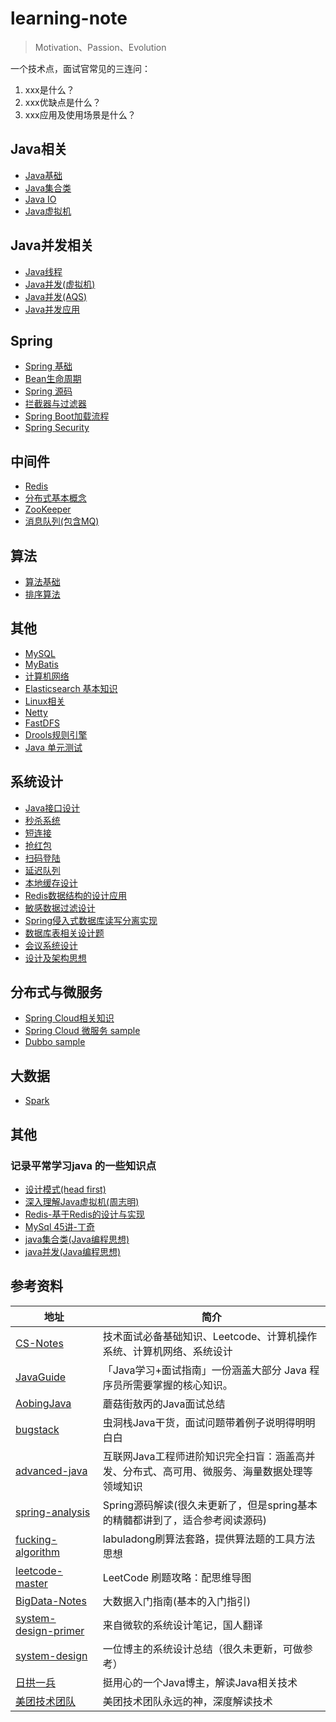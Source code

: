 # learning-note
> Motivation、Passion、Evolution

一个技术点，面试官常见的三连问：
1. xxx是什么？
2. xxx优缺点是什么？
3. xxx应用及使用场景是什么？

## Java相关
- [Java基础](https://github.com/Dennis174698/learning-note/blob/master/src/main/java/com/toc/JAVA_BASE.md)
- [Java集合类](https://github.com/Dennis174698/learning-note/blob/master/src/main/java/com/toc/COLLECTION.md)
- [Java IO](https://github.com/Dennis174698/learning-note/tree/master/src/main/java/com/toc/JAVA_IO.md)
- [Java虚拟机](https://github.com/Dennis174698/learning-note/blob/master/src/main/java/com/toc/JVM.md)

## Java并发相关
- [Java线程](https://github.com/Dennis174698/learning-note/blob/master/src/main/java/com/toc/THREAD.md)
- [Java并发(虚拟机)](https://github.com/Dennis174698/learning-note/blob/master/src/main/java/com/toc/CONCURRENT.md)
- [Java并发(AQS)](https://github.com/Dennis174698/learning-note/blob/master/src/main/java/com/toc/CONCURRENTTOOL.md)
- [Java并发应用](https://github.com/Dennis174698/learning-note/blob/master/src/main/java/com/toc/CONCURRENT_APPLICATION.md)

## Spring
- [Spring 基础](https://github.com/Dennis174698/learning-note/blob/master/src/main/java/com/toc/SPRING.md)
- [Bean生命周期](https://github.com/Dennis174698/learning-note/blob/master/src/main/java/com/toc/LIFECYCLE.md)
- [Spring 源码](https://github.com/Dennis174698/learning-note/blob/master/src/main/java/com/toc/SOURCECODE.md)
- [拦截器与过滤器](https://github.com/Dennis174698/learning-note/blob/master/src/main/java/com/toc/FILTERANDINTERCEPTOR.md)
- [Spring Boot加载流程](https://github.com/Dennis174698/learning-note/blob/master/src/main/java/com/toc/SPRINGBOOT.md)
- [Spring Security](https://github.com/Dennis174698/learning-note/blob/master/src/main/java/com/toc/SPRING-SECURITY.md)

## 中间件
- [Redis](https://github.com/Dennis174698/blob/master/src/main/java/com/toc/REDIS.md)
- [分布式基本概念](https://github.com/Dennis174698/learning-note/blob/master/src/main/java/com/toc/DISTRIBUTED-SYSTEM.md)
- [ZooKeeper](https://github.com/Dennis174698/learning-note/blob/master/src/main/java/com/toc/ZOOKEEPER.md)
- [消息队列(包含MQ)](https://github.com/Dennis174698/learning-note/blob/master/src/main/java/com/toc/MESSAGEQUEUE.md)

## 算法
- [算法基础](https://github.com/Dennis174698/learning-note/tree/master/src/main/java/com/toc/ALGORITHM.md)
- [排序算法](https://github.com/Dennis174698/learning-note/tree/master/src/main/java/com/toc/SORT_ALGORITHM.md)

## 其他
- [MySQL](https://github.com/Dennis174698/learning-note/blob/master/src/main/java/com/toc/MYSQL.md) 
- [MyBatis](https://github.com/Dennis174698/learning-note/blob/master/src/main/java/com/toc/MYBATIS.md)
- [计算机网络](https://github.com/Dennis174698/learning-note/blob/master/src/main/java/com/toc/NETWORK.md)
- [Elasticsearch 基本知识](https://github.com/Dennis174698/learning-note/blob/master/src/main/java/com/design/ES.md)
- [Linux相关](https://github.com/Dennis174698/learning-note/blob/master/src/main/java/com/toc/LINUX.md)
- [Netty](https://github.com/Dennis174698/learning-note/blob/master/src/main/java/com/toc/NETTY.md)
- [FastDFS](https://github.com/Dennis174698/learning-note/blob/master/src/main/java/com/toc/FASTDFS.md)
- [Drools规则引擎](https://github.com/Dennis174698/learning-note/blob/master/src/main/java/com/toc/RULE_ENGINE.md)
- [Java 单元测试](https://github.com/Dennis174698/learning-note/blob/master/src/main/java/com/toc/UNIT_TEST.md)

## 系统设计
- [Java接口设计](https://github.com/Dennis174698/learning-note/blob/master/src/main/java/com/toc/INTERFACE_DESIGN.md)
- [秒杀系统](https://github.com/Dennis174698/learning-note/blob/master/src/main/java/com/toc/SECONDS_KILL_DESIGN.md)
- [短连接](https://github.com/Dennis174698/learning-note/blob/master/src/main/java/com/toc/TINYURL.md)
- [抢红包](https://github.com/Dennis174698/learning-note/blob/master/src/main/java/com/toc/SECONDKILL_REDPACKAGE.md)
- [扫码登陆](https://github.com/Dennis174698/learning-note/blob/master/src/main/java/com/toc/SCAN_LOGIN.md)
- [延迟队列](https://github.com/Dennis174698/learning-note/blob/master/src/main/java/com/toc/DELAYQUEUE_DESIGN.md)
- [本地缓存设计](https://github.com/Dennis174698/learning-note/blob/master/src/main/java/com/toc/LOCALCACHE.md)
- [Redis数据结构的设计应用](https://github.com/Dennis174698/learning-note/blob/master/src/main/java/com/toc/REDIS_APPLICATION.md)
- [敏感数据过滤设计](https://github.com/Dennis174698/learning-note/blob/master/src/main/java/com/toc/SENSITIVE_FILTER.md)
- [Spring侵入式数据库读写分离实现](https://github.com/Dennis174698/learning-note/blob/master/src/main/java/com/toc/READ_WRITE_DB.md)
- [数据库表相关设计题](https://github.com/Dennis174698/learning-note/blob/master/src/main/java/com/toc/TABLE_DESIGN.md)
- [会议系统设计](https://github.com/Dennis174698/learning-note/blob/master/src/main/java/com/toc/MEETING_DESIGN.md)
- [设计及架构思想](https://github.com/Dennis174698/learning-note/blob/master/src/main/java/com/toc/SYSTEM-DESIGN.md)

## 分布式与微服务
- [Spring Cloud相关知识](https://github.com/Dennis174698/learning-note/blob/master/src/main/java/com/toc/SPRING-CLOUD.md)
- [Spring Cloud 微服务 sample](https://github.com/Dennis174698/sanwu-microservice)
- [Dubbo sample](https://github.com/Dennis174698/sanwu-dubbo-demo)

## 大数据
- [Spark](https://github.com/Dennis174698/learning-note/blob/master/src/main/java/com/toc/SPARK.md)

## 其他
### 记录平常学习java 的一些知识点
- [设计模式(head first)](https://github.com/Dennis174698/learning-note/blob/master/src/main/java/com/toc/CODEDESIGN_BOOK.md)
- [深入理解Java虚拟机(周志明)](https://github.com/Dennis174698/learning-note/tree/master/src/main/java/com/toc/JVM_BOOK.md)
- [Redis-基于Redis的设计与实现](https://github.com/Dennis174698/learning-note/tree/master/src/main/java/com/toc/REDIS_BOOK.md)
- [MySql 45讲-丁奇](https://github.com/Dennis174698/learning-note/tree/master/src/main/java/com/toc/MYSQL_BOOK.md)
- [java集合类(Java编程思想)](https://github.com/Dennis174698/learning-note/tree/master/src/main/java/com/toc/COLLECTION_BOOK.md)
- [java并发(Java编程思想)](https://github.com/Dennis174698/learning-note/tree/master/src/main/java/com/toc/CONCURRENT_BOOK.md)

## 参考资料
| 地址 | 简介 |
| --- | --- |
| [CS-Notes](https://github.com/CyC2018/CS-Notes) | 技术面试必备基础知识、Leetcode、计算机操作系统、计算机网络、系统设计 |
| [JavaGuide](https://github.com/Snailclimb/JavaGuide)| 「Java学习+面试指南」一份涵盖大部分 Java 程序员所需要掌握的核心知识。 |
| [AobingJava](https://github.com/AobingJava/JavaFamily) | 蘑菇街敖丙的Java面试总结 |
| [bugstack](https://bugstack.cn/) | 虫洞栈Java干货，面试问题带着例子说明得明明白白 |
| [advanced-java](https://github.com/doocs/advanced-java) | 互联网Java工程师进阶知识完全扫盲：涵盖高并发、分布式、高可用、微服务、海量数据处理等领域知识 |
| [spring-analysis](https://github.com/seaswalker/spring-analysis) | Spring源码解读(很久未更新了，但是spring基本的精髓都讲到了，适合参考阅读源码) |
| [fucking-algorithm](https://github.com/labuladong/fucking-algorithm) | labuladong刷算法套路，提供算法题的工具方法思想 |
| [leetcode-master](https://github.com/youngyangyang04/leetcode-master) | LeetCode 刷题攻略：配思维导图 |
| [BigData-Notes](https://github.com/heibaiying/BigData-Notes) | 大数据入门指南(基本的入门指引) |
| [system-design-primer](https://github.com/donnemartin/system-design-primer/blob/master/README-zh-Hans.md) | 来自微软的系统设计笔记，国人翻译 |
| [system-design](https://github.com/soulmachine/system-design/blob/master/cn/SUMMARY.md) | 一位博主的系统设计总结（很久未更新，可做参考） |
| [日拱一兵](https://dayarch.top/) | 挺用心的一个Java博主，解读Java相关技术 |
| [美团技术团队](https://tech.meituan.com/) | 美团技术团队永远的神，深度解读技术 |
